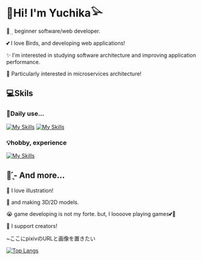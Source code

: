 <h1>🙌Hi! I'm Yuchika‪𓅪‬</h1>

🐥⸒⸒ beginner software/web developer.

︎💕︎︎ I love Birds, and developing web applications!

✨ I'm interested in studying software architecture and improving application performance. 

🐳 Particularly interested in microservices architecture!

<h2>💻Skils</h2>

<h3>🏢Daily use...</h3>

[![My Skills](https://skillicons.dev/icons?i=cs,dotnet,angular,postgres,docker,kubernetes)](https://skillicons.dev)
[![My Skills](https://skillicons.dev/icons?i=js,html,react,ts,vite)](https://skillicons.dev)

<h3>💡hobby, experience</h3>

[![My Skills](https://skillicons.dev/icons?i=py,django,nextjs,unity,arduino)](https://skillicons.dev)

<h2>👀 ̖́-‬ And more...</h2>

🎨 I love illustration!

🧸 and making 3D/2D models. 

😭 game developing is not my forte.
but, I loooove playing games︎💕︎︎🌼

💖 I support creators!

~ここにpixivのURLと画像を置きたい


[![Top Langs](https://github-readme-stats.vercel.app/api/top-langs/?username=Buncho08&layout=compact)](https://github.com/anuraghazra/github-readme-stats)
